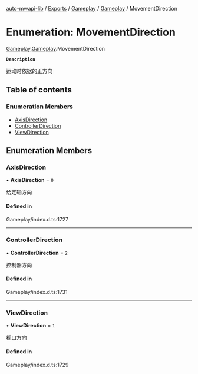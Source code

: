 [auto-mwapi-lib](../README.md) / [Exports](../modules.md) / [Gameplay](../modules/Gameplay.md) / [Gameplay](../modules/Gameplay.Gameplay.md) / MovementDirection

# Enumeration: MovementDirection

[Gameplay](../modules/Gameplay.md).[Gameplay](../modules/Gameplay.Gameplay.md).MovementDirection

**`Description`**

运动时依据的正方向

## Table of contents

### Enumeration Members

- [AxisDirection](Gameplay.Gameplay.MovementDirection.md#axisdirection)
- [ControllerDirection](Gameplay.Gameplay.MovementDirection.md#controllerdirection)
- [ViewDirection](Gameplay.Gameplay.MovementDirection.md#viewdirection)

## Enumeration Members

### AxisDirection

• **AxisDirection** = `0`

给定轴方向

#### Defined in

Gameplay/index.d.ts:1727

---

### ControllerDirection

• **ControllerDirection** = `2`

控制器方向

#### Defined in

Gameplay/index.d.ts:1731

---

### ViewDirection

• **ViewDirection** = `1`

视口方向

#### Defined in

Gameplay/index.d.ts:1729

